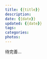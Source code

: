 ```yaml
---
title: {{title}}
description:
date: {{date}}
updated: {{date}}
tags:
categories:
photos: 
---
```


待完善...
